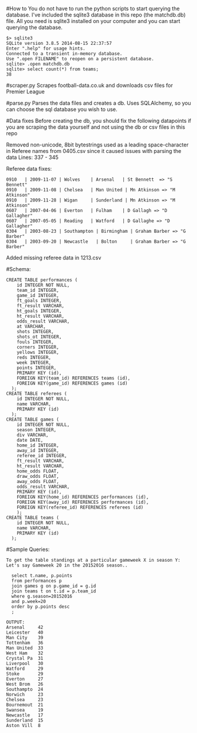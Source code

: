 #How to
You do not have to run the python scripts to start querying the database.
I've included the sqlite3 database in this repo (the matchdb.db) file.
All you need is sqlite3 installed on your computer and you can start querying the database.
```
$> sqlite3
SQLite version 3.8.5 2014-08-15 22:37:57
Enter ".help" for usage hints.
Connected to a transient in-memory database.
Use ".open FILENAME" to reopen on a persistent database.
sqlite> .open matchdb.db
sqlite> select count(*) from teams;
38
```

#scraper.py
Scrapes football-data.co.uk and downloads csv files for Premier League

#parse.py
Parses the data files and creates a db. Uses SQLAlchemy, so you can choose
the sql database you wish to use.

#Data fixes
Before creating the db, you should fix the following datapoints if you are
scraping the data yourself and not using the db or csv files in this repo

Removed non-unicode, 8bit bytestrings  used as a leading space-character
in Referee names from 0405.csv since it caused issues with parsing the data
Lines: 337 - 345

Referee data fixes:
```
0910   | 2009-11-07 | Wolves    | Arsenal   | St Bennett  => "S Bennett"
0910   | 2009-11-08 | Chelsea   | Man United | Mn Atkinson => "M Atkinson"
0910   | 2009-11-28 | Wigan     | Sunderland | Mn Atkinson => "M Atkinson"
0607   | 2007-04-06 | Everton   | Fulham    | D Gallagh => "D Gallagher"
0607   | 2007-05-05 | Reading   | Watford   | D Gallaghe => "D Gallagher"
0304   | 2003-08-23 | Southampton | Birmingham | Graham Barber => "G Barber"
0304   | 2003-09-20 | Newcastle   | Bolton     | Graham Barber => "G Barber"
```

Added missing referee data in 1213.csv

#Schema:
```
CREATE TABLE performances (
    id INTEGER NOT NULL,
    team_id INTEGER,
    game_id INTEGER,
    ft_goals INTEGER,
    ft_result VARCHAR,
    ht_goals INTEGER,
    ht_result VARCHAR,
    odds_result VARCHAR,
    at VARCHAR,
    shots INTEGER,
    shots_ot INTEGER,
    fouls INTEGER,
    corners INTEGER,
    yellows INTEGER,
    reds INTEGER,
    week INTEGER,
    points INTEGER,
    PRIMARY KEY (id),
    FOREIGN KEY(team_id) REFERENCES teams (id),
    FOREIGN KEY(game_id) REFERENCES games (id)
  );
CREATE TABLE referees (
    id INTEGER NOT NULL,
    name VARCHAR,
    PRIMARY KEY (id)
  );
CREATE TABLE games (
    id INTEGER NOT NULL,
    season INTEGER,
    div VARCHAR,
    date DATE,
    home_id INTEGER,
    away_id INTEGER,
    referee_id INTEGER,
    ft_result VARCHAR,
    ht_result VARCHAR,
    home_odds FLOAT,
    draw_odds FLOAT,
    away_odds FLOAT,
    odds_result VARCHAR,
    PRIMARY KEY (id),
    FOREIGN KEY(home_id) REFERENCES performances (id),
    FOREIGN KEY(away_id) REFERENCES performances (id),
    FOREIGN KEY(referee_id) REFERENCES referees (id)
    );
CREATE TABLE teams (
    id INTEGER NOT NULL,
    name VARCHAR,
    PRIMARY KEY (id)
  );
```

#Sample Queries:
```
To get the table standings at a particular gameweek X in season Y:
Let's say Gameweek 20 in the 20152016 season..

  select t.name, p.points
  from performances p
  join games g on p.game_id = g.id
  join teams t on t.id = p.team_id
  where g.season=20152016
  and p.week=20
  order by p.points desc
  ;

OUTPUT:
Arsenal     42
Leicester   40
Man City    39
Tottenham   36
Man United  33
West Ham    32
Crystal Pa  31
Liverpool   30
Watford     29
Stoke       29
Everton     27
West Brom   26
Southampto  24
Norwich     23
Chelsea     23
Bournemout  21
Swansea     19
Newcastle   17
Sunderland  15
Aston Vill  8
```
